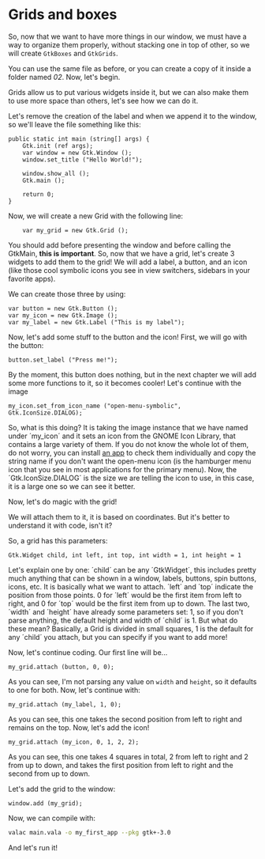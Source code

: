 # Grids and boxes

So, now that we want to have more things in our window, we must have a way to organize them properly, without stacking one in top of other, so we will create `GtkBoxes` and `GtkGrids`.

You can use the same file as before, or you can create a copy of it inside a folder named *02*. Now, let's begin.

Grids allow us to put various widgets inside it, but we can also make them to use more space than others, let's see how we can do it.

Let's remove the creation of the label and when we append it to the window, so we'll leave the file something like this:

```vala
public static int main (string[] args) {
    Gtk.init (ref args);
    var window = new Gtk.Window ();
    window.set_title ("Hello World!");

    window.show_all ();
    Gtk.main ();

    return 0;
}
```

Now, we will create a new Grid with the following line:

```vala
    var my_grid = new Gtk.Grid ();
```

You should add before presenting the window and before calling the GtkMain, **this is important**. So, now that we have a grid, let's create 3 widgets to add them to the grid! We will add a label, a button, and an icon (like those cool symbolic icons you see in view switchers, sidebars in your favorite apps).

We can create those three by using:

```vala
var button = new Gtk.Button ();
var my_icon = new Gtk.Image ();
var my_label = new Gtk.Label ("This is my label");
```

Now, let's add some stuff to the button and the icon! First, we will go with the button:

```
button.set_label ("Press me!");
```

By the moment, this button does nothing, but in the next chapter we will add some more functions to it, so it becomes cooler! Let's continue with the image

```
my_icon.set_from_icon_name ("open-menu-symbolic", Gtk.IconSize.DIALOG);
```

So, what is this doing? It is taking the image instance that we have named under ´my_icon´ and it sets an icon from the GNOME Icon Library, that contains a large variety of them. If you do not know the whole lot of them, do not worry, you can install [an app](https://flathub.org/apps/details/org.gnome.design.IconLibrary) to check them individually and copy the string name if you don't want the open-menu icon (is the hamburger menu icon that you see in most applications for the primary menu). Now, the ´Gtk.IconSize.DIALOG´ is the size we are telling the icon to use, in this case, it is a large one so we can see it better.

Now, let's do magic with the grid!

We will attach them to it, it is based on coordinates. But it's better to understand it with code, isn't it?

So, a grid has this parameters:

```vala
Gtk.Widget child, int left, int top, int width = 1, int height = 1 
```

Let's explain one by one: ´child´ can be any ´GtkWidget´, this includes pretty much anything that can be shown in a window, labels, buttons, spin buttons, icons, etc. It is basically what we want to attach. ´left´ and ´top´ indicate the position from those points. 0 for ´left´ would be the first item from left to right, and 0 for ´top´ would be the first item from up to down. The last two, ´width´ and ´height´ have already some parameters set: 1, so if you don't parse anything, the default height and width of ´child´ is 1. But what do these mean? Basically, a Grid is divided in small squares, 1 is the default for any ´child´ you attach, but you can specify if you want to add more!

Now, let's continue coding. Our first line will be...

```vala
my_grid.attach (button, 0, 0);
```

As you can see, I'm not parsing any value on `width` and `height`, so it defaults to one for both. Now, let's continue with:

```vala
my_grid.attach (my_label, 1, 0);
```

As you can see, this one takes the second position from left to right and remains on the top. Now, let's add the icon!

```vala
my_grid.attach (my_icon, 0, 1, 2, 2);
```

As you can see, this one takes 4 squares in total, 2 from left to right and 2 from up to down, and takes the first position from left to right and the second from up to down.

Let's add the grid to the window:

```vala
window.add (my_grid);
```

Now, we can compile with:

```sh
valac main.vala -o my_first_app --pkg gtk+-3.0
```

And let's run it!
